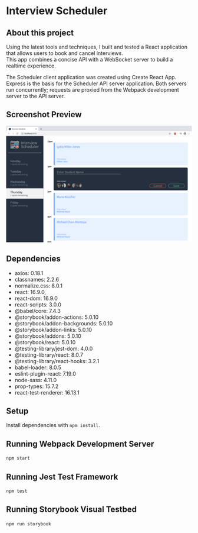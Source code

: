 # Interview Scheduler

## About this project

Using the latest tools and techniques, I built and tested a React application that allows users to book and cancel interviews.  
This app combines a concise API with a WebSocket server to build a realtime experience.

The Scheduler client application was created using Create React App. 
Express is the basis for the Scheduler API server application.
Both servers run concurrently; requests are proxied from the Webpack development server to the API server.

## Screenshot Preview

!["Screenshot of scheduler application"](https://github.com/victorcwyu/scheduler/blob/master/docs/scheduler-preview.png?raw=true)

## Dependencies

- axios: 0.18.1
- classnames: 2.2.6
- normalize.css: 8.0.1
- react: 16.9.0,
- react-dom: 16.9.0
- react-scripts: 3.0.0
- @babel/core: 7.4.3
- @storybook/addon-actions: 5.0.10
- @storybook/addon-backgrounds: 5.0.10
- @storybook/addon-links: 5.0.10
- @storybook/addons: 5.0.10
- @storybook/react: 5.0.10
- @testing-library/jest-dom: 4.0.0
- @testing-library/react: 8.0.7
- @testing-library/react-hooks: 3.2.1
- babel-loader: 8.0.5
- eslint-plugin-react: 7.19.0
- node-sass: 4.11.0
- prop-types: 15.7.2
- react-test-renderer: 16.13.1

## Setup

Install dependencies with `npm install`.

## Running Webpack Development Server

```sh
npm start
```

## Running Jest Test Framework

```sh
npm test
```

## Running Storybook Visual Testbed

```sh
npm run storybook
```
